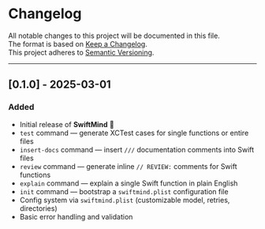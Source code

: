 # Changelog
All notable changes to this project will be documented in this file.  
The format is based on [Keep a Changelog](https://keepachangelog.com/en/1.1.0/).  
This project adheres to [Semantic Versioning](https://semver.org/).

---

## [0.1.0] - 2025-03-01
### Added
- Initial release of **SwiftMind** 🧠
- `test` command — generate XCTest cases for single functions or entire files
- `insert-docs` command — insert `///` documentation comments into Swift files
- `review` command — generate inline `// REVIEW:` comments for Swift functions
- `explain` command — explain a single Swift function in plain English
- `init` command — bootstrap a `swiftmind.plist` configuration file
- Config system via `swiftmind.plist` (customizable model, retries, directories)
- Basic error handling and validation
